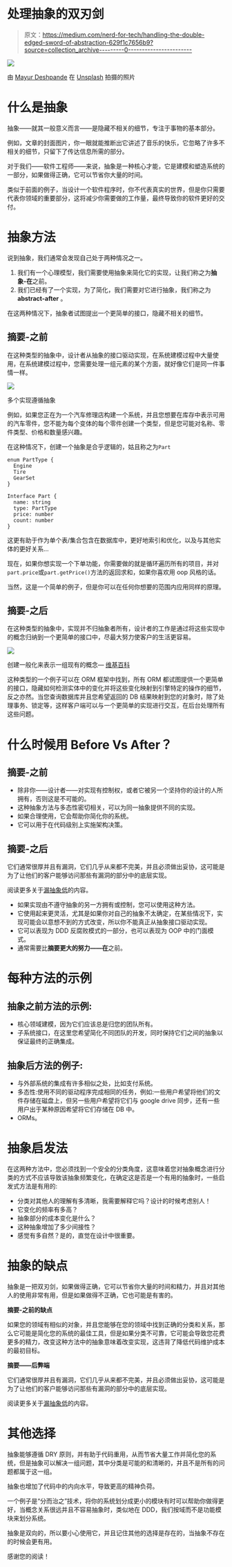 # 处理抽象的双刃剑

> 原文：<https://medium.com/nerd-for-tech/handling-the-double-edged-sword-of-abstraction-629f1c7656b9?source=collection_archive---------0----------------------->

![](img/c817e02020d58c27c85f77a823a56414.png)

由 [Mayur Deshpande](https://unsplash.com/@mayur_deshpande?utm_source=medium&utm_medium=referral) 在 [Unsplash](https://unsplash.com?utm_source=medium&utm_medium=referral) 拍摄的照片

# 什么是抽象

抽象——就其一般意义而言——是隐藏不相关的细节，专注于事物的基本部分。

例如，文章的封面图片，你一眼就能推断出它讲述了音乐的快乐，它忽略了许多不相关的细节，只留下了传达信息所需的部分。

对于我们——软件工程师——来说，抽象是一种核心才能，它是建模和塑造系统的一部分，如果做得正确，它可以节省你大量的时间。

类似于前面的例子，当设计一个软件程序时，你不代表真实的世界，但是你只需要代表你领域的重要部分，这将减少你需要做的工作量，最终导致你的软件更好的交付。

# 抽象方法

说到抽象，我们通常会发现自己处于两种情况之一。

1.  我们有一个心理模型，我们需要使用抽象来简化它的实现，让我们称之为**抽象-在**之前。
2.  我们已经有了一个实现，为了简化，我们需要对它进行抽象，我们称之为 **abstract-after** 。

在这两种情况下，抽象者试图提出一个更简单的接口，隐藏不相关的细节。

## 摘要-之前

在这种类型的抽象中，设计者从抽象的接口驱动实现，在系统建模过程中大量使用，在系统建模过程中，您需要处理一组元素的某个方面，就好像它们是同一件事情一样。

![](img/59fd4cde46db893de4fa71638ab16638.png)

多个实现遵循抽象

例如，如果您正在为一个汽车修理店构建一个系统，并且您想要在库存中表示可用的汽车零件，您不能为每个变体的每个零件创建一个类型，但是您可能对名称、零件类型、价格和数量感兴趣。

在这种情况下，创建一个抽象是合乎逻辑的，姑且称之为`Part`

```
enum PartType {
  Engine
  Tire
  GearSet
}

Interface Part {
  name: string
  type: PartType
  price: number
  count: number
}
```

这更有助于作为单个表/集合包含在数据库中，更好地索引和优化，以及与其他实体的更好关系…

现在，如果你想实现一个下单功能，你需要做的就是循环遍历所有的项目，并对`part.price`或`part.getPrice()`方法的返回求和，如果你喜欢用 oop 风格的话。

当然，这是一个简单的例子，但是你可以在任何你想要的范围内应用同样的原理。

## 摘要-之后

在这种类型的抽象中，实现并不归抽象者所有，设计者的工作是通过将这些实现中的概念归纳到一个更简单的接口中，尽最大努力使客户的生活更容易。

![](img/1d9fdf620f66c2f21f80a585da6843bd.png)

创建一般化来表示一组现有的概念— [维基百科](https://en.wikipedia.org/wiki/Generalization)

这种类型的一个例子可以在 ORM 框架中找到，所有 ORM 都试图提供一个更简单的接口，隐藏如何检测实体中的变化并将这些变化映射到引擎特定的操作的细节，反之亦然。当您查询数据库并且您希望返回的 DB 结果映射到您的对象时，除了处理事务、锁定等，这样客户端可以与一个更简单的实现进行交互，在后台处理所有这些问题。

# 什么时候用 Before Vs After？

## 摘要-之前

*   除非你——设计者——对实现有控制权，或者它被另一个坚持你的设计的人所拥有，否则这是不可能的。
*   这种抽象方法与多态性密切相关，可以为同一抽象提供不同的实现。
*   如果合理使用，它会帮助你简化你的系统。
*   它可以用于在代码级别上实施架构决策。

## 摘要-之后

它们通常很厚并且有漏洞，它们几乎从来都不完美，并且必须做出妥协，这可能是为了让他们的客户能够访问那些有漏洞的部分中的底层实现。

阅读更多关于[漏抽象低](https://en.wikipedia.org/wiki/Leaky_abstraction)的内容。

*   如果实现由不遵守抽象的另一方拥有或控制，您可以使用这种方法。
*   它使用起来更灵活，尤其是如果你对自己的抽象不太确定，在某些情况下，实现可能会以意想不到的方式改变，所以你不能真正从抽象接口驱动实现。
*   它可以表现为 DDD 反腐败模式的一部分，也可以表现为 OOP 中的门面模式。
*   通常需要比**摘要更大的努力——在**之前。

# 每种方法的示例

## 抽象之前方法的示例:

*   核心领域建模，因为它们应该总是归您的团队所有。
*   子系统接口，在这里您希望简化不同团队的开发，同时保持它们之间的抽象以保证最终的正确集成。

## **抽象后方法**的例子:

*   与外部系统的集成有许多相似之处，比如支付系统。
*   多态性:使用不同的驱动程序完成相同的任务，例如:一些用户希望将他们的文件存储在磁盘上，但另一些用户希望将它们与 google drive 同步，还有一些用户出于某种原因希望将它们存储在 DB 中。
*   ORMs。

# 抽象启发法

在这两种方法中，您必须找到一个安全的分类角度，这意味着您对抽象概念进行分类的方式不应该导致该抽象频繁变化，在确定这是否是一个有用的抽象时，一些启发式方法是有用的:

*   分类对其他人的理解有多清晰，我需要解释它吗？设计的时候考虑别人！
*   它变化的频率有多高？
*   抽象部分的成本变化是什么？
*   这种抽象增加了多少间接性？
*   感觉有多自然？是的，直觉在设计中很重要。

# 抽象的缺点

抽象是一把双刃剑，如果做得正确，它可以节省你大量的时间和精力，并且对其他人的使用非常有用，但是如果做得不正确，它也可能是有害的。

**摘要-之前的缺点**

如果您的领域有相似的对象，并且您能够在您的领域中找到正确的分类和关系，那么它可能是简化您的系统的最佳工具，但是如果分类不可靠，它可能会导致您花费更多的精力，改变这种方法中的抽象意味着改变实现，这违背了降低代码维护成本的最初目标。

**摘要——后弊端**

它们通常很厚并且有漏洞，它们几乎从来都不完美，并且必须做出妥协，这可能是为了让他们的客户能够访问那些有漏洞的部分中的底层实现。

阅读更多关于[漏抽象低](https://en.wikipedia.org/wiki/Leaky_abstraction)的内容。

# 其他选择

抽象能够遵循 DRY 原则，并有助于代码重用，从而节省大量工作并简化您的系统，但是抽象可以解决一组问题，其中分类是可能的和清晰的，并且不是所有的问题都属于这一组。

抽象也增加了代码中的内向水平，导致更高的精神负荷。

一个例子是“分而治之”技术，将你的系统划分成更小的模块有时可以帮助你做得更好，当概念关系很远并且不容易抽象时，类似地在 DDD，我们按域而不是功能模块来划分系统。

抽象是双向的，所以要小心使用它，并且记住其他的选择是存在的，当抽象不存在的时候会更有用。

感谢您的阅读！